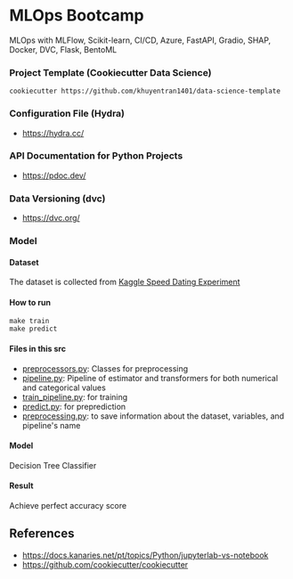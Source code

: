 # MLOps Bootcamp

MLOps with MLFlow, Scikit-learn, CI/CD, Azure, FastAPI, Gradio, SHAP, Docker, DVC, Flask, BentoML

### Project Template (Cookiecutter Data Science)

```
cookiecutter https://github.com/khuyentran1401/data-science-template
```


### Configuration File (Hydra)

- https://hydra.cc/

### API Documentation for Python Projects

- https://pdoc.dev/

### Data Versioning (dvc)

- https://dvc.org/


### Model 

#### Dataset

The dataset is collected from [Kaggle Speed Dating Experiment](https://www.kaggle.com/annavictoria/speed-dating-experiment)

#### How to run 
```
make train
make predict
```
#### Files in this src
* [preprocessors.py](./src/preprocessors.py): Classes for preprocessing
* [pipeline.py](./src/pipeline.py): Pipeline of estimator and transformers for both numerical and categorical values 
* [train_pipeline.py](./src/train_pipeline.py): for training 
* [predict.py](./src/predict.py): for preprediction
* [preprocessing.py](./src/config/preprocessing.py): to save information about the dataset, variables, and pipeline's name

#### Model
Decision Tree Classifier

#### Result
Achieve perfect accuracy score


## References

- https://docs.kanaries.net/pt/topics/Python/jupyterlab-vs-notebook
- https://github.com/cookiecutter/cookiecutter
